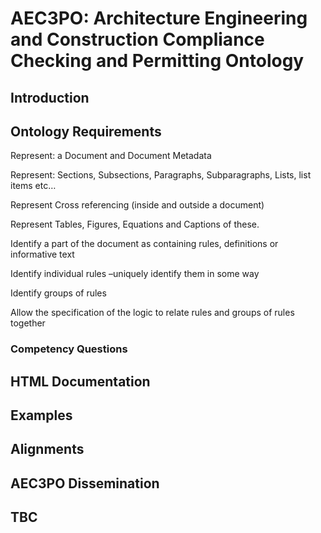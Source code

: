 # AEC3PO: Architecture Engineering and Construction Compliance Checking and Permitting Ontology #

## Introduction ##
## Ontology Requirements ##
Represent: a Document and Document Metadata​

Represent: Sections, Subsections, Paragraphs, Subparagraphs, Lists, list items etc…​

Represent Cross referencing (inside and outside a document)​

Represent Tables, Figures, Equations and Captions of these.​

Identify a part of the document as containing rules, definitions or informative text​

Identify individual rules –uniquely identify them in some way​

Identify groups of rules ​

Allow the specification of the logic to relate rules and groups of rules together​

### Competency Questions ###
## HTML Documentation ##
## Examples ##
## Alignments ##
## AEC3PO Dissemination ##
## TBC ##




